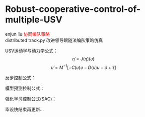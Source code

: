 # Robust-cooperative-control-of-multiple-USV
enjun liu
<font color="red">协同编队策略</font><br />
distributed track.py 改进领导跟随法编队策略仿真



USV运动学与动力学公式：  
$$\dot{\eta}=J(\eta)(\upsilon)$$
$$\dot{\upsilon}=M^{-1}[-C(\upsilon)\upsilon-D(\upsilon)\upsilon-\sigma+\tau]$$

反步控制公式：


模型预测控制公式：

强化学习控制公式(SAC)：

毕设快结束再更新...
